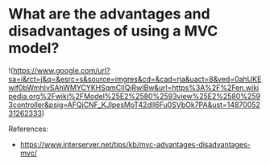 # What are the advantages and disadvantages of using a MVC model?
!(https://www.google.com/url?sa=i&rct=j&q=&esrc=s&source=imgres&cd=&cad=rja&uact=8&ved=0ahUKEwif0bWmhIvSAhWMYCYKHSqmClIQjRwIBw&url=https%3A%2F%2Fen.wikipedia.org%2Fwiki%2FModel%25E2%2580%2593view%25E2%2580%2593controller&psig=AFQjCNF_KJlpesMoT42dlI6Fu0SVbOk7PA&ust=1487005231262333)


References:

- https://www.interserver.net/tips/kb/mvc-advantages-disadvantages-mvc/

